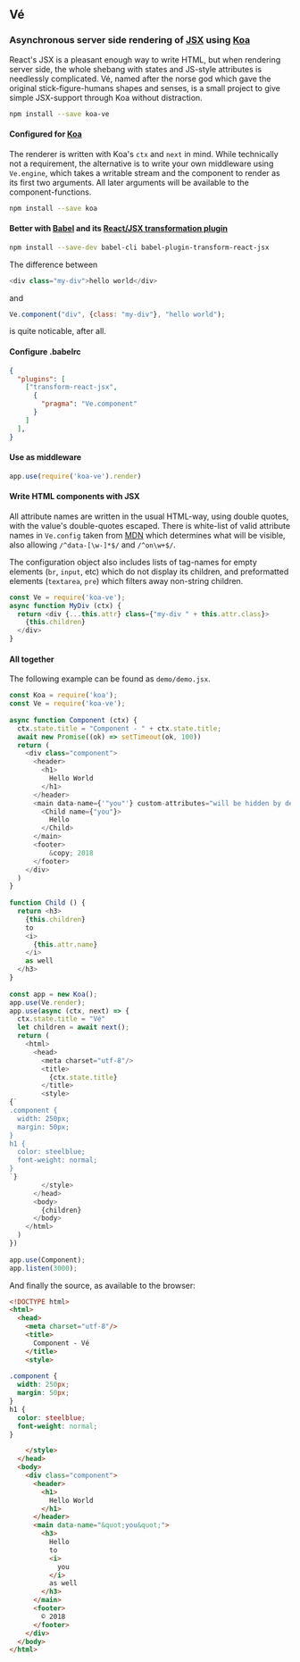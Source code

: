 

## Vé
### Asynchronous server side rendering of [JSX](https://babeljs.io/docs/plugins/transform-react-jsx/) using [Koa](http://koajs.com/)

React's JSX is a pleasant enough way to write HTML, but when rendering server side, the whole shebang with states and JS-style attributes is needlessly complicated. Vé, named after the norse god which gave the original stick-figure-humans shapes and senses, is a small project to give simple JSX-support through Koa without distraction.

```sh
npm install --save koa-ve
```

#### Configured for [Koa](http://koajs.com/)

The renderer is written with Koa's `ctx` and `next` in mind. While technically not a requirement, the alternative is to write your own middleware using `Ve.engine`, which takes a writable stream and the component to render as its first two arguments. All later arguments will be available to the component-functions.

```sh
npm install --save koa
```

#### Better with [Babel](https://babeljs.io/) and its [React/JSX transformation plugin](https://babeljs.io/docs/plugins/transform-react-jsx/)

```sh
npm install --save-dev babel-cli babel-plugin-transform-react-jsx
```

The difference between
```javascript
<div class="my-div">hello world</div>
```
and
```javascript
Ve.component("div", {class: "my-div"}, "hello world");
```
is quite noticable, after all.
#### Configure .babelrc

```json
{
  "plugins": [
    ["transform-react-jsx",
      {
        "pragma": "Ve.component"
      }
    ]
  ],
}
```


#### Use as middleware

```javascript
app.use(require('koa-ve').render)
```

#### Write HTML components with JSX
All attribute names are written in the usual HTML-way, using double quotes, with the value's double-quotes escaped. There is white-list of valid attribute names in `Ve.config` taken from [MDN](https://developer.mozilla.org/en-US/docs/Web/HTML/Attributes) which determines what will be visible, also allowing `/^data-[\w-]*$/` and `/^on\w+$/`.

The configuration object also includes lists of tag-names for empty elements (`br`, `input`, etc) which do not display its children, and preformatted elements (`textarea`, `pre`) which filters away non-string children.

```javascript
const Ve = require('koa-ve');
async function MyDiv (ctx) {
  return <div {...this.attr} class={"my-div " + this.attr.class}>
    {this.children}
  </div>
}
```


#### All together

The following example can be found as `demo/demo.jsx`.

```javascript
const Koa = require('koa');
const Ve = require('koa-ve');
 
async function Component (ctx) {
  ctx.state.title = "Component - " + ctx.state.title;
  await new Promise((ok) => setTimeout(ok, 100))
  return (
    <div class="component">
      <header>
        <h1>
          Hello World
        </h1>
      </header>
      <main data-name={'"you"'} custom-attributes="will be hidden by default">
        <Child name={"you"}> 
          Hello
        </Child>
      </main>
      <footer>
          &copy; 2018
      </footer>
    </div>
  )
}
 
function Child () {
  return <h3>
    {this.children}
    to
    <i>
      {this.attr.name}
    </i>
    as well
  </h3>
}
 
const app = new Koa();
app.use(Ve.render);
app.use(async (ctx, next) => {
  ctx.state.title = "Vé"
  let children = await next();
  return (
    <html>
      <head>
        <meta charset="utf-8"/>
        <title>
          {ctx.state.title}
        </title>
        <style>
{`
.component {
  width: 250px;
  margin: 50px;
}
h1 {
  color: steelblue;
  font-weight: normal;
}
`}
        </style>
      </head>
      <body>
        {children}
      </body>
    </html>
  )
})
 
app.use(Component);
app.listen(3000);
```

And finally the source, as available to the browser:

```html
<!DOCTYPE html>
<html>
  <head>
    <meta charset="utf-8"/>
    <title>
      Component - Vé
    </title>
    <style>
      
.component {
  width: 250px;
  margin: 50px;
}
h1 {
  color: steelblue;
  font-weight: normal;
}

    </style>
  </head>
  <body>
    <div class="component">
      <header>
        <h1>
          Hello World
        </h1>
      </header>
      <main data-name="&quot;you&quot;">
        <h3>
          Hello
          to
          <i>
            you
          </i>
          as well
        </h3>
      </main>
      <footer>
        © 2018
      </footer>
    </div>
  </body>
</html>
```